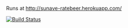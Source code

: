 Runs at http://sunave-ratebeer.herokuapp.com/

[![Build Status](https://travis-ci.org/Sunave/wadror.png)](https://travis-ci.org/Sunave/wadror)